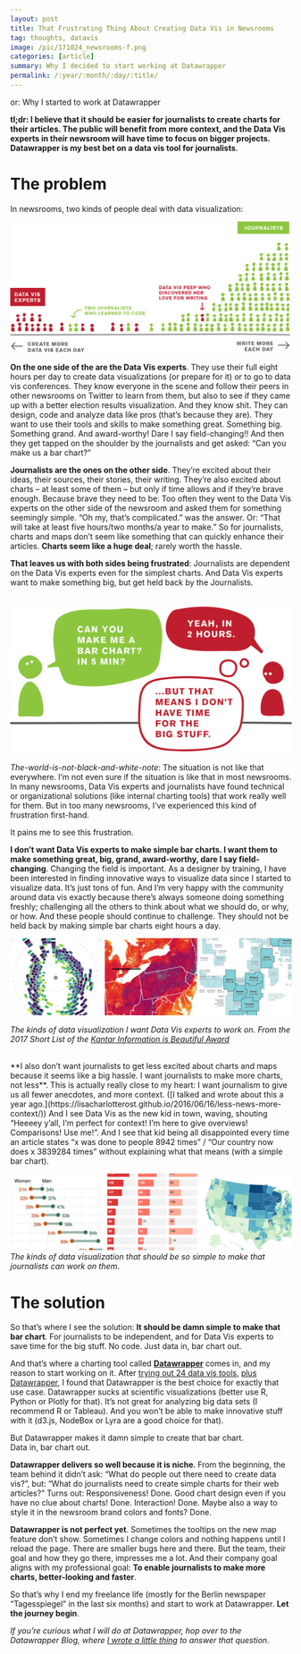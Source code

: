```yaml
---
layout: post
title: That Frustrating Thing About Creating Data Vis in Newsrooms
tag: thoughts, datavis
image: /pic/171024_newsrooms-f.png
categories: [article]
summary: Why I decided to start working at Datawrapper
permalink: /:year/:month/:day/:title/
---
```

or: Why I started to work at Datawrapper

**tl;dr: I believe that it should be easier for journalists to create charts for their articles. The public will benefit from more context, and the Data Vis experts in their newsroom will have time to focus on bigger projects. Datawrapper is my best bet on a data vis tool for journalists**.

# The problem

In newsrooms, two kinds of people deal with data visualization:

![image](/pic/171024_newsrooms.png)


**On the one side of the are the Data Vis experts**. They use  their full eight hours per day to create data visualizations (or prepare for it) or to go to data vis conferences. They know everyone in the scene and follow their peers in other newsrooms on Twitter to learn from them, but also to see if they came up with a better election results visualization. And they know shit. They can design, code and analyze data like pros (that’s because they are). They want to use their tools and skills to make something great. Something big. Something grand. And award-worthy! Dare I say field-changing!! And then they get tapped on the shoulder by the journalists and get asked: “Can you make us a bar chart?”

**Journalists are the ones on the other side**. They’re excited about their ideas, their sources, their stories, their writing. They’re also excited about charts – at least some of them – but only if time allows and if they’re brave enough. Because brave they need to be: Too often they went to the Data Vis experts on the other side of the newsroom and asked them for something seemingly simple. “Oh my, that’s complicated.” was the answer. Or: “That will take at least five hours/two months/a year to make.” So for journalists, charts and maps don’t seem like something that can quickly enhance their articles. **Charts seem like a huge deal**; rarely worth the hassle.

**That leaves us with both sides being frustrated**: Journalists are dependent on the Data Vis experts even for the simplest charts. And Data Vis experts want to make something big, but get held back by the Journalists. <br><br>

![image](/pic/171024_newsrooms2.png)

*The-world-is-not-black-and-white-note*: The situation is not like that everywhere. I’m not even sure if the situation is like that in most newsrooms. In many newsrooms, Data Vis experts and journalists have found technical or organizational solutions (like internal charting tools) that work really well for them. But in too many newsrooms, I’ve experienced this kind of frustration first-hand. 

It pains me to see this frustration. 

**I don’t want Data Vis experts to make simple bar charts. I want them to make something great, big, grand, award-worthy, dare I say field-changing**. Changing the field is important. As a designer by training, I have been interested in finding innovative ways to visualize data since  I started to visualize data. It’s just tons of fun. And I’m very happy with the community around data vis exactly because there’s always someone doing something freshly; challenging all the others to think about what we should do, or why, or how. And these people should continue to challenge. They should not be held back by making simple bar charts eight hours a day.

![image](/pic/171024_newsrooms3.png)

*The kinds of data visualization I want Data Vis experts to work on. From the 2017 Short List of the [Kantar Information is Beautiful Award](https://www.informationisbeautifulawards.com/showcase)*

<br>
**I also don’t want journalists to get less excited about charts and maps because it seems like a big hassle. I want journalists to make more charts, not less**. This is actually really close to my heart: I want journalism to give us all fewer anecdotes, and more context. ([I talked and wrote about this a year ago.](https://lisacharlotterost.github.io/2016/06/16/less-news-more-context/)) And I see Data Vis as the new kid in town, waving, shouting “Heeeey y’all, I’m perfect for context! I’m here to give overviews! Comparisons! Use me!”. And I see that kid being all disappointed every time an article states “x was done to people 8942 times” / “Our country now does x 3839284 times” without explaining what that means (with a simple bar chart).

![image](/pic/171024_newsrooms4.png)
*The kinds of data visualization that should be so simple to make that journalists can work on them*.

# The solution

So that’s where I see the solution: **It should be damn simple to make that bar chart**. For journalists to be independent, and for Data Vis experts to save time for the big stuff. No code. Just data in, bar chart out. 

And that’s where a charting tool called **[Datawrapper](https://www.datawrapper.de/)** comes in, and my reason to start working on it. After [trying out 24 data vis tools](https://source.opennews.org/articles/what-i-learned-recreating-one-chart-using-24-tools/), [plus Datawrapper](https://lisacharlotterost.github.io/2016/05/17/one-chart-tools/), I found that Datawrapper is the best choice for exactly that use case. Datawrapper sucks at scientific visualizations (better use R, Python or Plotly for that). It’s not great for analyzing big data sets (I recommend R or Tableau). And you won’t be able to make innovative stuff with it (d3.js, NodeBox or Lyra are a good choice for that).

But Datawrapper makes it damn simple to create that bar chart. <br>
Data in, bar chart out. 

**Datawrapper delivers so well because it is niche**. From the beginning, the team behind it didn’t ask: “What do people out there need to create data vis?”, but: “What do journalists need to create simple charts for their web articles?” Turns out: Responsiveness! Done. Good chart design even if you have no clue about charts! Done. Interaction! Done. Maybe also a way to style it in the newsroom brand colors and fonts? Done. 

**Datawrapper is not perfect yet**. Sometimes the tooltips on the new map feature don’t show. Sometimes I change colors and nothing happens until I reload the page. There are smaller bugs here and there. But the team, their goal and how they go there, impresses me a lot. And their company goal aligns with my professional goal: **To enable journalists to make more charts, better-looking and faster**.

So that’s why I end my freelance life (mostly for the Berlin newspaper “Tagesspiegel” in the last six months) and start to work at Datawrapper. **Let the journey begin**. 

*If you’re curious what I will do at Datawrapper, hop over to the Datawrapper Blog, where [I wrote a little thing](https://blog.datawrapper.de/say-hi-to-lisa-b6c7553219e9) to answer that question*.

